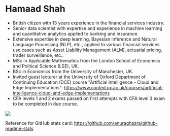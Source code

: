 # Hamaad Shah

- British citizen with 13 years experience in the financial services industry.
- Senior data scientist with expertise and experience in machine learning and quantitative analytics applied to banking and insurance.
- Extensive expertise in deep learning, Bayesian inference and Natural Language Processing (NLP), etc., applied to various financial services use cases such as Asset Liability Management (ALM), actuarial pricing, trader surveillance, etc..
- MSc in Applicable Mathematics from the London School of Economics and Political Science (LSE), UK.
- BSc in Economics from the University of Manchester, UK. 
- Invited guest lecturer at the University of Oxford Department of Continuing Education (DCE) course "Artificial Intelligence - Cloud and Edge Implementations": https://www.conted.ox.ac.uk/courses/artificial-intelligence-cloud-and-edge-implementations
- CFA levels 1 and 2 exams passed on first attempts with CFA level 3 exam to be completed in due course.

![](https://github-readme-stats.vercel.app/api?username=hamaadshah&show_icons=true&include_all_commits=true&hide=prs,issues,contribs&count_private=true&theme=onedark)

Reference for GitHub stats card: https://github.com/anuraghazra/github-readme-stats
